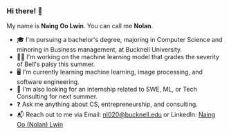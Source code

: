 ### Hi there! 👋

My name is **Naing Oo Lwin**. You can call me **Nolan**.

- 🎓 I'm pursuing a bachelor's degree, majoring in Computer Science and minoring in Business management, at Bucknell University.
- 👨‍💻 I'm working on the machine learning model that grades the severity of Bell's palsy this summer.
- 🖥 I'm currently learning machine learning, image processing, and software engineering.
- 💼 I'm also looking for an internship related to SWE, ML, or Tech Consulting for next summer.
- ❓ Ask me anything about CS, entrepreneurship, and consulting.
- 📬 Reach out to me via Email: [nl020@bucknell.edu](nl020@bucknell.edu) or LinkedIn: [Naing Oo (Nolan) Lwin](https://www.linkedin.com/in/naing-oo-lwin-nolan/)

<!--
**i-am-nolan25/i-am-nolan25** is a ✨ _special_ ✨ repository because its `README.md` (this file) appears on your GitHub profile.

Here are some ideas to get you started:

- 🔭 I’m currently working on ...
- 🌱 I’m currently learning ...
- 👯 I’m looking to collaborate on ...
- 🤔 I’m looking for help with ...
- 💬 Ask me about ...
- 📫 How to reach me: ...
- 😄 Pronouns: ...
- ⚡ Fun fact: ...
-->
